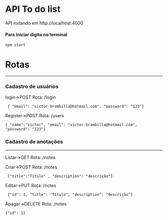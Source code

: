 # API To do list


API rodando em http://localhost:4000

<h4>Para iniciar digite no terminal</h4>

~~~Terminal
npm start
~~~


<h1>Rotas</h1>
<hr>
<h3>Cadastro de usuários</h3>

login->POST
  Rota: /login
~~~Terminal
 { "email": "victor-brambilla@hotmail.com", "password": "123"}
~~~

Register->POST
  Rota: /users
  ~~~Terminal
 { "name":"victor", "email": "victor-brambilla@hotmail.com", "password": "123"}
~~~

<h3>Cadastro de anotações</h3>
<hr>

Listar->GET
  Rota: /notes

Criar->POST
  Rota: /notes
~~~Terminal
 {"title":"Título" , "description": "descrição"}
~~~

Editar->PUT
  Rota: /notes
~~~Terminal
 {"id": 1, "title": "Título", "description": "descrição"}
~~~

Apagar->DELETE
  Rota: /notes
  ~~~Terminal
 {"id": 1}
~~~
